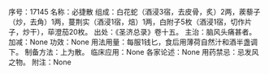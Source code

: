 序号：17145
名称：必捷散
组成：白花蛇（酒浸3宿，去皮骨，炙）2两，蒺藜子（炒，去角）1两，蔓荆实（酒浸1宿，焙）1两，白附子5枚（酒浸1宿，切作片子，炒干），荜澄茄20枚。
出处：《圣济总录》卷十五。
主治：脑风头痛甚者。
加减：None
功效：None
用法用量：每服1钱匕，食后用薄荷自然汁和酒半盏调下。
制备方法：上为散。
临床应用：None
各家论述：None
用药禁忌：忌发风之物。
附注：None
